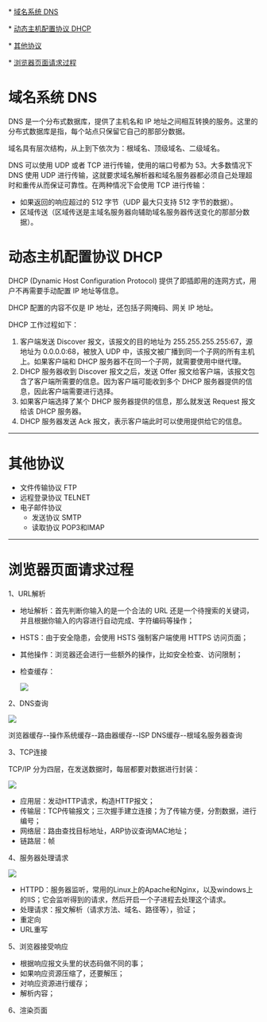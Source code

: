  \* [域名系统 DNS](#域名系统-dns)

  \* [动态主机配置协议 DHCP](#动态主机配置协议-dhcp)

  \* [其他协议](#其他协议)

  \* [浏览器页面请求过程](#浏览器页面请求过程)

# 域名系统 DNS

DNS 是一个分布式数据库，提供了主机名和 IP 地址之间相互转换的服务。这里的分布式数据库是指，每个站点只保留它自己的那部分数据。

域名具有层次结构，从上到下依次为：根域名、顶级域名、二级域名。

DNS 可以使用 UDP 或者 TCP 进行传输，使用的端口号都为 53。大多数情况下 DNS 使用 UDP 进行传输，这就要求域名解析器和域名服务器都必须自己处理超时和重传从而保证可靠性。在两种情况下会使用 TCP 进行传输：

- 如果返回的响应超过的 512 字节（UDP 最大只支持 512 字节的数据）。
- 区域传送（区域传送是主域名服务器向辅助域名服务器传送变化的那部分数据）。

# 动态主机配置协议 DHCP

DHCP (Dynamic Host Configuration Protocol) 提供了即插即用的连网方式，用户不再需要手动配置 IP 地址等信息。

DHCP 配置的内容不仅是 IP 地址，还包括子网掩码、网关 IP 地址。

DHCP 工作过程如下：

1. 客户端发送 Discover 报文，该报文的目的地址为 255.255.255.255:67，源地址为 0.0.0.0:68，被放入 UDP 中，该报文被广播到同一个子网的所有主机上。如果客户端和 DHCP 服务器不在同一个子网，就需要使用中继代理。
2. DHCP 服务器收到 Discover 报文之后，发送 Offer 报文给客户端，该报文包含了客户端所需要的信息。因为客户端可能收到多个 DHCP 服务器提供的信息，因此客户端需要进行选择。
3. 如果客户端选择了某个 DHCP 服务器提供的信息，那么就发送 Request 报文给该 DHCP 服务器。
4. DHCP 服务器发送 Ack 报文，表示客户端此时可以使用提供给它的信息。

---

# 其他协议

- 文件传输协议 FTP
- 远程登录协议 TELNET
- 电子邮件协议
  - 发送协议 SMTP
  - 读取协议 POP3和IMAP

---

# 浏览器页面请求过程

1、URL解析

- 地址解析：首先判断你输入的是一个合法的 URL 还是一个待搜索的关键词，并且根据你输入的内容进行自动完成、字符编码等操作；

- HSTS：由于安全隐患，会使用 HSTS 强制客户端使用 HTTPS 访问页面；

- 其他操作：浏览器还会进行一些额外的操作，比如安全检查、访问限制；

- 检查缓存：

  ![](https://pic1.zhimg.com/80/v2-0489444034d569b37867e2e527a7d5d4_1440w.jpg )

2、DNS查询

![](https://pic2.zhimg.com/80/v2-4e68ba51d411b26b607307dbd83a97ed_1440w.png )

浏览器缓存--操作系统缓存--路由器缓存--ISP DNS缓存--根域名服务器查询

3、TCP连接

TCP/IP 分为四层，在发送数据时，每层都要对数据进行封装：

![](https://pic3.zhimg.com/80/v2-6e7f3f12f414b1e970467f50c0062c6e_1440w.jpg )

- 应用层：发动HTTP请求，构造HTTP报文；
- 传输层：TCP传输报文；三次握手建立连接；为了传输方便，分割数据，进行编号；
- 网络层：路由查找目标地址，ARP协议查询MAC地址；
- 链路层：帧

4、服务器处理请求

![](https://pic2.zhimg.com/80/v2-60d9db8bab62fc741d2e43afb36aea4d_1440w.jpg )

- HTTPD：服务器监听，常用的Linux上的Apache和Nginx，以及windows上的IIS；它会监听得到的请求，然后开启一个子进程去处理这个请求。
- 处理请求：报文解析（请求方法、域名、路径等），验证；
- 重定向
- URL重写

5、浏览器接受响应

- 根据响应报文头里的状态码做不同的事；
- 如果响应资源压缩了，还要解压；
- 对响应资源进行缓存；
- 解析内容；

6、渲染页面